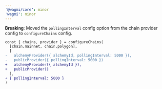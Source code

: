 ```yaml
---
'@wagmi/core': minor
'wagmi': minor
---
```


**Breaking**: Moved the `pollingInterval` config option from the chain provider config to `configureChains` config.

```diff
const { chains, provider } = configureChains(
  [chain.mainnet, chain.polygon],
  [
-   alchemyProvider({ alchemyId, pollingInterval: 5000 }),
-   publicProvider({ pollingInterval: 5000 })
+   alchemyProvider({ alchemyId }),
+   publicProvider()
  ],
+ { pollingInterval: 5000 }
)
```
